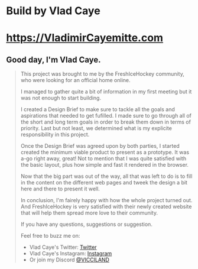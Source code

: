 # Build by Vlad Caye
# https://VladimirCayemitte.com

## Good day, I'm Vlad Caye.
> This project was brought to me by the FreshIceHockey community, who were looking for an official home online.
> 
> I managed to gather quite a bit of information in my first meeting but it was not enough to start building.
> 
> I created a Design Brief to make sure to tackle all the goals and aspirations that needed to get fufilled. I made sure to go through all of the short and long term goals in order to break them down in terms of priority. Last but not least, we determined what is my explicite responsibility in this project.
> 
> Once the Design Brief was agreed upon by both parties, I started created the minimum viable product to present as a prototype. It was a-go right away, great! Not to mention that I was quite satisfied with the basic layout, plus how simple and fast it rendered in the browser.
> 
> Now that the big part was out of the way, all that was left to do is to fill in the content on the different web pages and tweek the design a bit here and there to present it well.
> 
> In conclusion, I'm fairely happy with how the whole project turned out. And FreshIceHockey is very satisfied with their newly created website that will help them spread more love to their community.
> 
> If you have any questions, suggestions or suggestion.
> 
> Feel free to buzz me on:
> - Vlad Caye's Twitter: [Twitter](https://twitter.com/vladcaye)
> - Vlad Caye's Instagram: [Instagram](https://instagram.com/@vladcaye)
> - Or join my Discord [@VICCILAND](https://discord.gg/D4MHdFqmUU)
